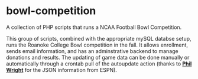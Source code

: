 # bowl-competition
A collection of PHP scripts that runs a NCAA Football Bowl Competition.

This group of scripts, combined with the appropriate mySQL databse setup, runs the Roanoke College Bowl competition in the fall.  It allows enrollment, sends email information, and has an adminstrative backend to manage donations and results.  The updating of game data can be done manually or automatically through a crontab pull of the autoupdate action (thanks to **[Phil Wright](https://github.com/phillipdwright)** for the JSON information from ESPN).
